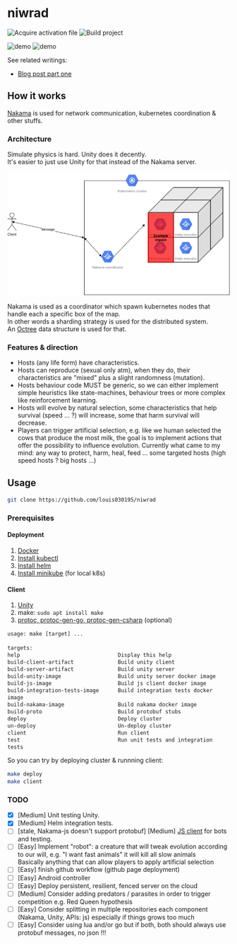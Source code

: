 
# niwrad

![Acquire activation file](https://github.com/louis030195/niwrad/workflows/Acquire%20activation%20file/badge.svg)
![Build project](https://github.com/louis030195/niwrad/workflows/Build%20project/badge.svg)

![demo](docs/images/demo.gif)
![demo](docs/images/demo2.gif)

See related writings:

* [Blog post part one](https://medium.com/swlh/a-simulation-of-evolution-part-one-62a1acfb009a)

## How it works

[Nakama](https://github.com/heroiclabs/nakama) is used for network communication, kubernetes coordination & other stuffs.

### Architecture

Simulate physics is hard. Unity does it decently.  
It's easier to just use Unity for that instead of the Nakama server.

![high-level architecture](docs/images/niwrad.png)

Nakama is used as a coordinator which spawn kubernetes nodes that handle each a specific box of the map.  
In other words a sharding strategy is used for the distributed system.  
An [Octree](https://github.com/louis030195/octree) data structure is used for that.  

### Features & direction

* Hosts (any life form) have characteristics.
* Hosts can reproduce (sexual only atm), when they do, their characteristics are "mixed" plus a slight randomness (mutation).
* Hosts behaviour code MUST be generic, so we can either implement simple heuristics like state-machines, behaviour trees or more complex like reinforcement learning.
* Hosts will evolve by natural selection, some characteristics that help survival (speed ... ?) will increase, some that harm survival will decrease.
* Players can trigger artificial selection, e.g. like we human selected the cows that produce the most milk, the goal is to implement actions that offer the possibility to influence evolution. Currently what came to my mind: any way to protect, harm, heal, feed ... some targeted hosts (high speed hosts ? big hosts ...)

## Usage

```bash
git clone https://github.com/louis030195/niwrad
```

### Prerequisites

#### Deployment

1. [Docker](https://www.docker.com)
2. [Install kubectl](https://kubernetes.io/docs/tasks/tools/install-kubectl/)
3. [Install helm](https://helm.sh/docs/intro/install/)
4. [Install minikube](https://kubernetes.io/docs/tasks/tools/install-minikube/) (for local k8s)

#### Client

1. [Unity](https://unity.com)
2. make: `sudo apt install make`
3. [protoc, protoc-gen-go, protoc-gen-csharp](https://github.com/protocolbuffers/protobuf) (optional)

```make
usage: make [target] ...

targets:
help                               Display this help
build-client-artifact              Build unity client
build-server-artifact              Build unity server
build-unity-image                  Build unity server docker image
build-js-image                     Build js client docker image
build-integration-tests-image      Build integration tests docker image
build-nakama-image                 Build nakama docker image
build-proto                        Build protobuf stubs
deploy                             Deploy cluster
un-deploy                          Un-deploy cluster
client                             Run client
test                               Run unit tests and integration tests
```

So you can try by deploying cluster & runnning client:

```bash
make deploy
make client
```

### TODO

* [x] [Medium] Unit testing Unity.
* [x] [Medium] Helm integration tests.
* [ ] [stale, Nakama-js doesn't support protobuf] [Medium] [JS client](https://www.npmjs.com/package/@heroiclabs/nakama-js) for bots and testing.
* [ ] [Easy] Implement "robot": a creature that will tweak evolution according to our will, e.g. "I want fast animals" it will kill all slow animals\
    Basically anything that can allow players to apply artificial selection
* [ ] [Easy] finish github workflow (github page deployment)
* [ ] [Easy] Android controller
* [ ] [Easy] Deploy persistent, resilient, fenced server on the cloud
* [ ] [Medium] Consider adding predators / parasites in order to trigger competition e.g. Red Queen hypothesis
* [ ] [Easy] Consider splitting in multiple repositories each component (Nakama, Unity, APIs: js) especially if things grows too much
* [ ] [Easy] Consider using lua and/or go but if both, both should always use protobuf messages, no json !!!
